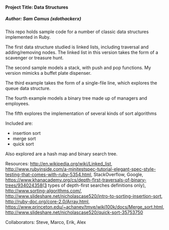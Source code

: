 <h4>Project Title: Data Structures</h4>
<h5>Author: Sam Camus (xdothackerx) </h5>

This repo holds sample code for a number of classic data structures implemented in Ruby.

The first data structure studied is linked lists, including traversal and adding/removing nodes. The linked list in this version takes the form of a scavenger or treasure hunt.

The second sample models a stack, with push and pop functions. My version mimicks a buffet plate dispenser.

The third example takes the form of a single-file line, which explores the queue data structure.

The fourth example models a binary tree made up of managers and employees.

The fifth explores the implementation of several kinds of sort algorithms

Included are:
- insertion sort
- merge sort
- quick sort

Also explored are a hash map and binary search tree.

Resources: http://en.wikipedia.org/wiki/Linked_list, http://www.rubyinside.com/a-minitestspec-tutorial-elegant-spec-style-testing-that-comes-with-ruby-5354.html, StackOverflow, Google, https://www.khanacademy.org/cs/depth-first-traversals-of-binary-trees/934024358(3 types of depth-first searches definitions only), http://www.sorting-algorithms.com/, http://www.slideshare.net/nicholascase520/intro-to-sorting-insertion-sort, http://ruby-doc.org/core-2.0/Array.html, https://www.princeton.edu/~achaney/tmve/wiki100k/docs/Merge_sort.html, http://www.slideshare.net/nicholascase520/quick-sort-35753750

Collaborators: Steve, Marco, Erik, Alex
